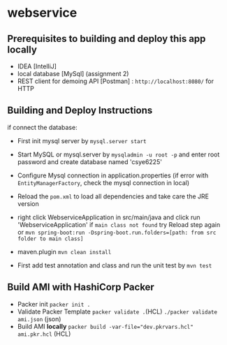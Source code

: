 # webservice


## Prerequisites to building and deploy this app locally
- IDEA [IntelliJ]
- local database [MySql] (assignment 2)
- REST client for demoing API [Postman] : `http://localhost:8080/` for HTTP
  
## Building and Deploy Instructions
if connect the database:
- First init mysql server by `mysql.server start` 
- Start MySQL or mysql.server by `mysqladmin -u root -p` and enter root password
and create database named 'csye6225'
- Configure Mysql connection in application.properties
  (if error with `EntityManagerFactory`, check the mysql connection in local)

- Reload the `pom.xml` to load all dependencies and take care the JRE version
- right click WebserviceApplication in src/main/java and click run 'WebserviceApplication'
    if `main class not found`  try Reload step again
    or `mvn spring-boot:run -Dspring-boot.run.folders=[path: from src folder to main class]`

- maven.plugin  `mvn clean install`
- First add test annotation and class and run the unit test by `mvn test` 


## Build AMI with HashiCorp Packer
- Packer init `packer init .`
- Validate Packer Template `packer validate .`(HCL) `./packer validate ami.json` (json)
- Build AMI **locally** `packer build -var-file="dev.pkrvars.hcl" ami.pkr.hcl` (HCL)